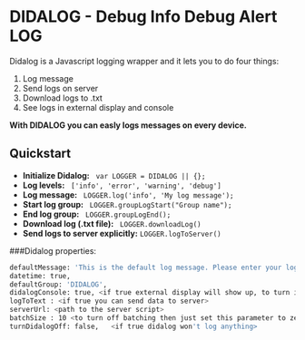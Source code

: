 # DIDALOG -  Debug Info Debug Alert LOG


Didalog is a Javascript logging wrapper and it lets you to do four things:

1. Log message 
2. Send logs on server
3. Download logs to .txt
4. See logs in external display and console 

**With DIDALOG you can easly logs messages on every device.**

## Quickstart

* **Initialize Didalog:** ``` var LOGGER = DIDALOG || {};```
* **Log levels:** ``` ['info', 'error', 'warning', 'debug']```
* **Log message:** ``` LOGGER.log('info', 'My log message');```
* **Start log group:** ``` LOGGER.groupLogStart("Group name");```
* **End log group:** ``` LOGGER.groupLogEnd();```
* **Download log (.txt file):** ``` LOGGER.downloadLog()```
* **Send logs to server explicitly:** ``` LOGGER.logToServer() ```

###Didalog properties:

```bash
defaultMessage: 'This is the default log message. Please enter your log message.',
datetime: true,
defaultGroup: 'DIDALOG',
didalogConsole: true, <if true external display will show up, to turn it off set to false>
logToText : <if true you can send data to server>
serverUrl: <path to the server script>
batchSize : 10 <to turn off batching then just set this parameter to zero (0)>
turnDidalogOff: false,   <if true didalog won't log anything>
```
